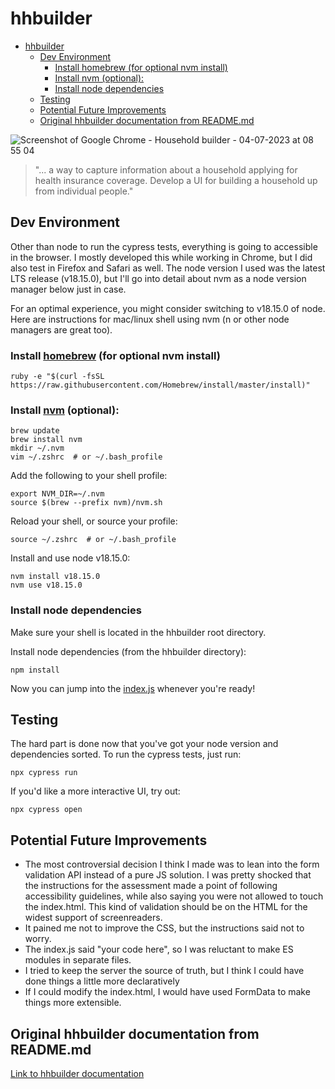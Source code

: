 # hhbuilder

- [hhbuilder](#hhbuilder)
  - [Dev Environment](#dev-environment)
    - [Install homebrew (for optional nvm install)](#install-homebrew-for-optional-nvm-install)
    - [Install nvm (optional):](#install-nvm-optional)
    - [Install node dependencies](#install-node-dependencies)
  - [Testing](#testing)
  - [Potential Future Improvements](#potential-future-improvements)
  - [Original hhbuilder documentation from README.md](#original-hhbuilder-documentation-from-readmemd)

![Screenshot of Google Chrome - Household builder - 04-07-2023 at 08 55 04](https://user-images.githubusercontent.com/19983248/230639116-41e6f7ad-6e06-40d4-a8a0-6056c8442693.gif)

> "... a way to capture information about a household applying for health insurance coverage. Develop a UI for building a household up from individual people."

## Dev Environment

Other than node to run the cypress tests, everything is going to accessible in the browser. I mostly developed this while working in Chrome, but I did also test in Firefox and Safari as well. The node version I used was the latest LTS release (v18.15.0), but I'll go into detail about nvm as a node version manager below just in case.

For an optimal experience, you might consider switching to v18.15.0 of node. Here are instructions for mac/linux shell using nvm (n or other node managers are great too).

### Install [homebrew](https://brew.sh/) (for optional nvm install)
```*.sh-session
ruby -e "$(curl -fsSL https://raw.githubusercontent.com/Homebrew/install/master/install)" 
```

### Install [nvm](https://github.com/nvm-sh/nvm) (optional):
```*.sh-session
brew update 
brew install nvm
mkdir ~/.nvm
vim ~/.zshrc  # or ~/.bash_profile
```

Add the following to your shell profile:
```*.sh-session
export NVM_DIR=~/.nvm
source $(brew --prefix nvm)/nvm.sh
```
Reload your shell, or source your profile:
```*.sh-session
source ~/.zshrc  # or ~/.bash_profile
```

Install and use node v18.15.0:
```*.sh-session
nvm install v18.15.0
nvm use v18.15.0 
```

### Install node dependencies
Make sure your shell is located in the hhbuilder root directory.

Install node dependencies (from the hhbuilder directory):
```*.sh-session
npm install
```

Now you can jump into the [index.js](./index.js) whenever you're ready!

## Testing

The hard part is done now that you've got your node version and dependencies sorted. To run the cypress tests, just run:

```*.sh-session
npx cypress run
```

If you'd like a more interactive UI, try out:
```*.sh-session
npx cypress open
```

## Potential Future Improvements
- The most controversial decision I think I made was to lean into the form validation API instead of a pure JS solution. I was pretty shocked that the instructions for the assessment made a point of following accessibility guidelines, while also saying you were not allowed to touch the index.html. This kind of validation should be on the HTML for the widest support of screenreaders.
- It pained me not to improve the CSS, but the instructions said not to worry.
- The index.js said "your code here", so I was reluctant to make ES modules in separate files.
- I tried to keep the server the source of truth, but I think I could have done things a little more declaratively
- If I could modify the index.html, I would have used FormData to make things more extensible.

## Original hhbuilder documentation from README.md

[Link to hhbuilder documentation](https://homework.adhoc.team/hhbuilder/)
